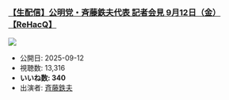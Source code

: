 ### [【生配信】公明党・斉藤鉄夫代表 記者会見 9月12日（金）【ReHacQ】](https://www.youtube.com/watch?v=fV8NwgLDkrI)
[![](https://img.youtube.com/vi/fV8NwgLDkrI/sddefault.jpg)](https://www.youtube.com/watch?v=fV8NwgLDkrI)
-   公開日: 2025-09-12
-   視聴数: 13,316
-   **いいね数: 340**
-   出演者: [斉藤鉄夫](/rehacq_fan/people/斉藤鉄夫 "wikilink")
